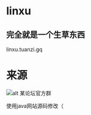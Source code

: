 # linxu
## 完全就是一个生草东西
linxu.tuanzi.gq

# 来源
![alt 某论坛官方群](https://linxu.tuanzi.gq/114514.jpg)

使用java网站源码修改（